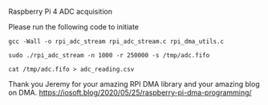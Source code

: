 Raspberry Pi 4 ADC acquisition

Please run the following code to initiate

`gcc -Wall -o rpi_adc_stream rpi_adc_stream.c rpi_dma_utils.c`

`sudo ./rpi_adc_stream -n 1000 -r 250000 -s /tmp/adc.fifo`

`cat /tmp/adc.fifo > adc_reading.csv`

Thank you Jeremy for your amazing RPI DMA library and your amazing blog on DMA. https://iosoft.blog/2020/05/25/raspberry-pi-dma-programming/
